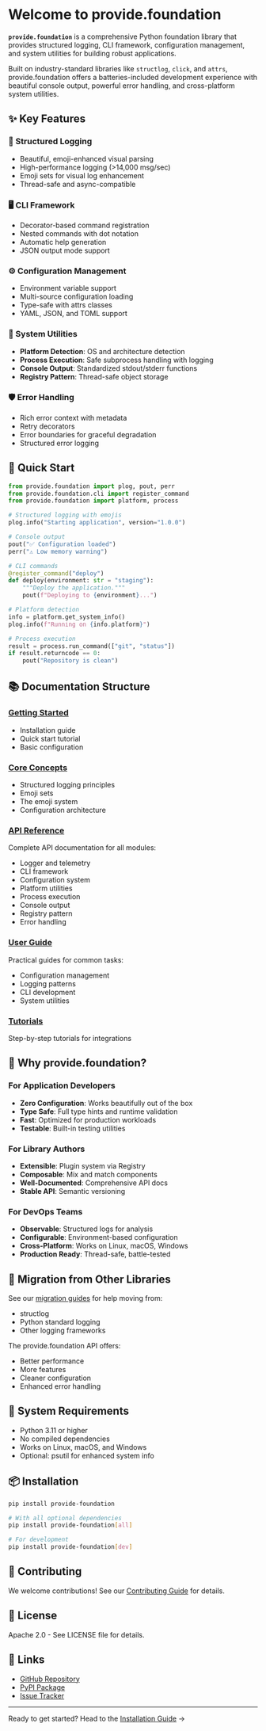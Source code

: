 # Welcome to provide.foundation

**`provide.foundation`** is a comprehensive Python foundation library that provides structured logging, CLI framework, configuration management, and system utilities for building robust applications.

Built on industry-standard libraries like `structlog`, `click`, and `attrs`, provide.foundation offers a batteries-included development experience with beautiful console output, powerful error handling, and cross-platform system utilities.

## ✨ Key Features

### 🎯 Structured Logging
- Beautiful, emoji-enhanced visual parsing
- High-performance logging (>14,000 msg/sec)
- Emoji sets for visual log enhancement
- Thread-safe and async-compatible

### 🖥️ CLI Framework
- Decorator-based command registration
- Nested commands with dot notation
- Automatic help generation
- JSON output mode support

### ⚙️ Configuration Management
- Environment variable support
- Multi-source configuration loading
- Type-safe with attrs classes
- YAML, JSON, and TOML support

### 🔧 System Utilities
- **Platform Detection**: OS and architecture detection
- **Process Execution**: Safe subprocess handling with logging
- **Console Output**: Standardized stdout/stderr functions
- **Registry Pattern**: Thread-safe object storage

### 🛡️ Error Handling
- Rich error context with metadata
- Retry decorators
- Error boundaries for graceful degradation
- Structured error logging

## 🚀 Quick Start

```python
from provide.foundation import plog, pout, perr
from provide.foundation.cli import register_command
from provide.foundation import platform, process

# Structured logging with emojis
plog.info("Starting application", version="1.0.0")

# Console output
pout("✅ Configuration loaded")
perr("⚠️ Low memory warning")

# CLI commands
@register_command("deploy")
def deploy(environment: str = "staging"):
    """Deploy the application."""
    pout(f"Deploying to {environment}...")

# Platform detection
info = platform.get_system_info()
plog.info(f"Running on {info.platform}")

# Process execution
result = process.run_command(["git", "status"])
if result.returncode == 0:
    pout("Repository is clean")
```

## 📚 Documentation Structure

### [Getting Started](getting-started/installation.md)
- Installation guide
- Quick start tutorial
- Basic configuration

### [Core Concepts](guide/concepts/index.md)
- Structured logging principles
- Emoji sets
- The emoji system
- Configuration architecture

### [API Reference](api/index.md)
Complete API documentation for all modules:
- Logger and telemetry
- CLI framework
- Configuration system
- Platform utilities
- Process execution
- Console output
- Registry pattern
- Error handling

### [User Guide](guide/index.md)
Practical guides for common tasks:
- Configuration management
- Logging patterns
- CLI development
- System utilities

### [Tutorials](tutorials/fastapi-integration.md)
Step-by-step tutorials for integrations

## 🎯 Why provide.foundation?

### For Application Developers
- **Zero Configuration**: Works beautifully out of the box
- **Type Safe**: Full type hints and runtime validation
- **Fast**: Optimized for production workloads
- **Testable**: Built-in testing utilities

### For Library Authors
- **Extensible**: Plugin system via Registry
- **Composable**: Mix and match components
- **Well-Documented**: Comprehensive API docs
- **Stable API**: Semantic versioning

### For DevOps Teams
- **Observable**: Structured logs for analysis
- **Configurable**: Environment-based configuration
- **Cross-Platform**: Works on Linux, macOS, Windows
- **Production Ready**: Thread-safe, battle-tested

## 🔄 Migration from Other Libraries

See our [migration guides](migration/index.md) for help moving from:
- structlog
- Python standard logging
- Other logging frameworks

The provide.foundation API offers:
- Better performance
- More features
- Cleaner configuration
- Enhanced error handling

## 🚦 System Requirements

- Python 3.11 or higher
- No compiled dependencies
- Works on Linux, macOS, and Windows
- Optional: psutil for enhanced system info

## 📦 Installation

```bash
pip install provide-foundation

# With all optional dependencies
pip install provide-foundation[all]

# For development
pip install provide-foundation[dev]
```

## 🤝 Contributing

We welcome contributions! See our [Contributing Guide](development/contributing.md) for details.

## 📄 License

Apache 2.0 - See LICENSE file for details.

## 🔗 Links

- [GitHub Repository](https://github.com/provide-io/provide-foundation)
- [PyPI Package](https://pypi.org/project/provide-foundation/)
- [Issue Tracker](https://github.com/provide-io/provide-foundation/issues)

---

Ready to get started? Head to the [Installation Guide](getting-started/installation.md) →